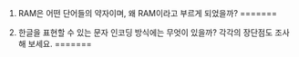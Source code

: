 1. RAM은 어떤 단어들의 약자이며, 왜 RAM이라고 부르게 되었을까?
=======

2. 한글을 표현할 수 있는 문자 인코딩 방식에는 무엇이 있을까? 각각의 장단점도 조사해 보세요.
=======
